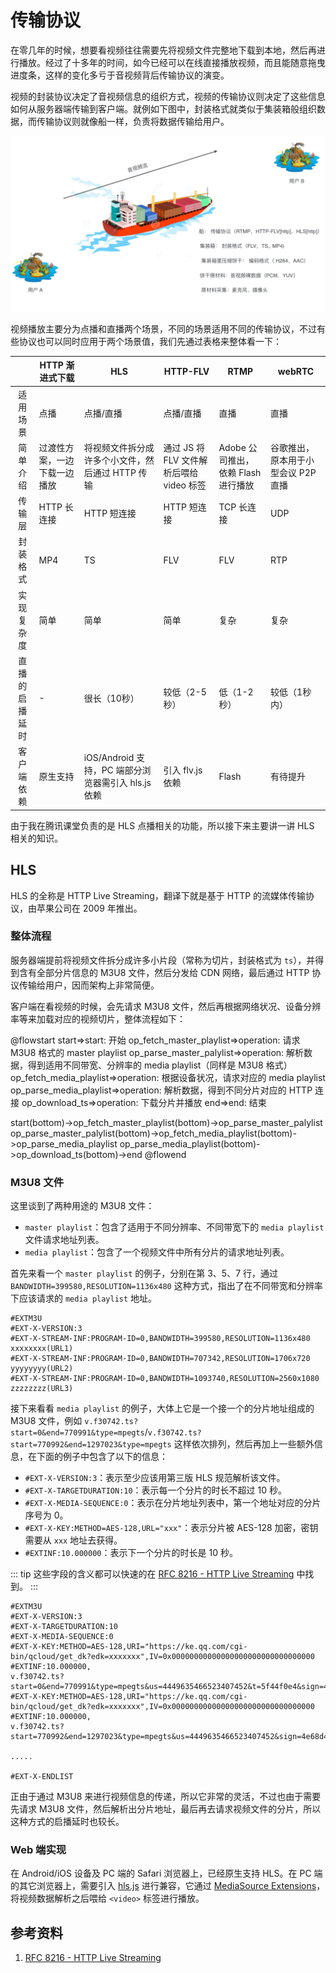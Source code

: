 # 传输协议

在零几年的时候，想要看视频往往需要先将视频文件完整地下载到本地，然后再进行播放。经过了十多年的时间，如今已经可以在线直接播放视频，而且能随意拖曳进度条，这样的变化多亏于音视频背后传输协议的演变。

视频的封装协议决定了音视频信息的组织方式，视频的传输协议则决定了这些信息如何从服务器端传输到客户端。就例如下图中，封装格式就类似于集装箱般组织数据，而传输协议则就像船一样，负责将数据传输给用户。

![tranform ship](./public/transform-ship.jpg)

视频播放主要分为点播和直播两个场景，不同的场景适用不同的传输协议，不过有些协议也可以同时应用于两个场景值，我们先通过表格来整体看一下：

|                | HTTP 渐进式下载              | HLS                                                 | HTTP-FLV                                 | RTMP                                | webRTC                              |
| :------------: | ---------------------------- | --------------------------------------------------- | ---------------------------------------- | ----------------------------------- | ----------------------------------- |
|    适用场景    | 点播                         | 点播/直播                                           | 点播/直播                                | 直播                                | 直播                                |
|    简单介绍    | 过渡性方案，一边下载一边播放 | 将视频文件拆分成许多个小文件，然后通过 HTTP 传输    | 通过 JS 将 FLV 文件解析后喂给 video 标签 | Adobe 公司推出，依赖 Flash 进行播放 | 谷歌推出，原本用于小型会议 P2P 直播 |
|     传输层     | HTTP 长连接                  | HTTP 短连接                                         | HTTP 短连接                              | TCP 长连接                          | UDP                                 |
|    封装格式    | MP4                          | TS                                                  | FLV                                      | FLV                                 | RTP                                 |
|   实现复杂度   | 简单                         | 简单                                                | 简单                                     | 复杂                                | 复杂                                |
| 直播的启播延时 | -                            | 很长（10秒）                                        | 较低（2-5秒）                            | 低（1-2秒）                         | 较低（1秒内）                       |
|   客户端依赖   | 原生支持                     | iOS/Android 支持，PC 端部分浏览器需引入 hls.js 依赖 | 引入 flv.js 依赖                         | Flash                               | 有待提升                            |

由于我在腾讯课堂负责的是 HLS 点播相关的功能，所以接下来主要讲一讲 HLS 相关的知识。




## HLS

HLS 的全称是 HTTP Live Streaming，翻译下就是基于 HTTP 的流媒体传输协议，由苹果公司在 2009 年推出。

### 整体流程

服务器端提前将视频文件拆分成许多小片段（常称为切片，封装格式为 `ts`），并得到含有全部分片信息的 M3U8 文件，然后分发给 CDN 网络，最后通过 HTTP 协议传输给用户，因而架构上非常简便。

客户端在看视频的时候，会先请求 M3U8 文件，然后再根据网络状况、设备分辨率等来加载对应的视频切片，整体流程如下：

@flowstart
start=>start: 开始
op_fetch_master_playlist=>operation: 请求 M3U8 格式的 master playlist
op_parse_master_palylist=>operation: 解析数据，得到适用不同带宽、分辨率的 media playlist（同样是 M3U8 格式）
op_fetch_media_playlist=>operation: 根据设备状况，请求对应的 media playlist
op_parse_media_playlist=>operation: 解析数据，得到不同分片对应的 HTTP 连接
op_download_ts=>operation: 下载分片并播放
end=>end: 结束

start(bottom)->op_fetch_master_playlist(bottom)->op_parse_master_palylist
op_parse_master_palylist(bottom)->op_fetch_media_playlist(bottom)->op_parse_media_playlist
op_parse_media_playlist(bottom)->op_download_ts(bottom)->end
@flowend



### M3U8 文件

这里谈到了两种用途的 M3U8 文件：

- `master playlist`：包含了适用于不同分辨率、不同带宽下的 `media playlist` 文件请求地址列表。
- `media playlist`：包含了一个视频文件中所有分片的请求地址列表。

首先来看一个 `master playlist` 的例子，分别在第 3、5、7 行，通过 `BANDWIDTH=399580,RESOLUTION=1136x480` 这种方式，指出了在不同带宽和分辨率下应该请求的 `media playlist` 地址。

```{3,5,7}
#EXTM3U
#EXT-X-VERSION:3
#EXT-X-STREAM-INF:PROGRAM-ID=0,BANDWIDTH=399580,RESOLUTION=1136x480
xxxxxxxx(URL1)
#EXT-X-STREAM-INF:PROGRAM-ID=0,BANDWIDTH=707342,RESOLUTION=1706x720
yyyyyyyy(URL2)
#EXT-X-STREAM-INF:PROGRAM-ID=0,BANDWIDTH=1093740,RESOLUTION=2560x1080
zzzzzzzz(URL3)
```

接下来看看 `media playlist` 的例子，大体上它是一个接一个的分片地址组成的 M3U8 文件，例如 `v.f30742.ts?start=0&end=770991&type=mpegts`/`v.f30742.ts?start=770992&end=1297023&type=mpegts` 这样依次排列，然后再加上一些额外信息，在下面的例子中包含了以下的信息：

- `#EXT-X-VERSION:3`：表示至少应该用第三版 HLS 规范解析该文件。
- `#EXT-X-TARGETDURATION:10`：表示每一个分片的时长不超过 10 秒。
- `#EXT-X-MEDIA-SEQUENCE:0`：表示在分片地址列表中，第一个地址对应的分片序号为 0。
- `#EXT-X-KEY:METHOD=AES-128,URL="xxx"`：表示分片被 AES-128 加密，密钥需要从 `xxx` 地址去获得。
- `#EXTINF:10.000000`：表示下一个分片的时长是 10 秒。

::: tip
这些字段的含义都可以快速的在 [RFC 8216 - HTTP Live Streaming](https://tools.ietf.org/html/rfc8216#section-4.3.2.1) 中找到。
:::

```
#EXTM3U
#EXT-X-VERSION:3
#EXT-X-TARGETDURATION:10
#EXT-X-MEDIA-SEQUENCE:0
#EXT-X-KEY:METHOD=AES-128,URI="https://ke.qq.com/cgi-bin/qcloud/get_dk?edk=xxxxxxx",IV=0x00000000000000000000000000000000
#EXTINF:10.000000,
v.f30742.ts?start=0&end=770991&type=mpegts&us=4449635466523407452&t=5f44f0e4&sign=4e68d431d681968c833cb8a21c86c67f
#EXT-X-KEY:METHOD=AES-128,URI="https://ke.qq.com/cgi-bin/qcloud/get_dk?edk=xxxxxxx",IV=0x00000000000000000000000000000000
#EXTINF:10.000000,
v.f30742.ts?start=770992&end=1297023&type=mpegts&us=4449635466523407452&sign=4e68d431d681968c833cb8a21c86c67f&t=5f44f0e4

.....

#EXT-X-ENDLIST
```

正由于通过 M3U8 来进行视频信息的传递，所以它非常的灵活，不过也由于需要先请求 M3U8 文件，然后解析出分片地址，最后再去请求视频文件的分片，所以这种方式的启播延时也较长。



### Web 端实现

在 Android/iOS 设备及 PC 端的 Safari 浏览器上，已经原生支持 HLS。在 PC 端的其它浏览器上，需要引入 [hls.js](https://github.com/video-dev/hls.js/) 进行兼容，它通过 [MediaSource Extensions](https://w3c.github.io/media-source/)，将视频数据解析之后喂给 `<video>` 标签进行播放。

## 参考资料

1. [RFC 8216 - HTTP Live Streaming](https://tools.ietf.org/html/rfc8216#section-4.3.2.1)

<Vssue title="音视频传输协议" />

